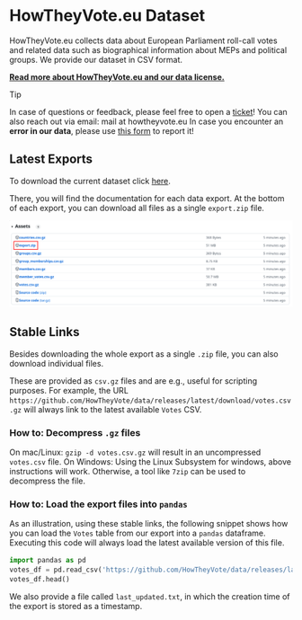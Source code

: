 # HowTheyVote.eu Dataset

HowTheyVote.eu collects data about European Parliament roll-call votes and related data such as biographical information about MEPs and political groups. We provide our dataset in CSV format.

**[Read more about HowTheyVote.eu and our data license.](https://howtheyvote.eu/about)**

> [!TIP]
> In case of questions or feedback, please feel free to open a [ticket](https://github.com/HowTheyVote/howtheyvote/issues/new?template=Blank+issue&labels=data)!
> You can also reach out via email: mail at howtheyvote.eu
> In case you encounter an **error in our data**, please use [this form](https://tally.so/r/w2eb1M?type=Incorrect+vote+results&link=https%3A%2F%2Fhowtheyvote.eu) to report it!

## Latest Exports

To download the current dataset click [here](https://github.com/HowTheyVote/data/releases/latest).

There, you will find the documentation for each data export. At the bottom of each export, you can download all files as a single `export.zip` file.

![](img/export.png)

## Stable Links

Besides downloading the whole export as a single `.zip` file, you can also download individual files.

These are provided as `csv.gz` files and are e.g., useful for scripting purposes. For example, the URL `https://github.com/HowTheyVote/data/releases/latest/download/votes.csv.gz` will always link to the latest available `Votes` CSV.

### How to: Decompress `.gz` files

On mac/Linux: `gzip -d votes.csv.gz` will result in an uncompressed `votes.csv` file.
On Windows: Using the Linux Subsystem for windows, above instructions will work. Otherwise, a tool like `7zip` can be used to decompress the file.

### How to: Load the export files into `pandas`

As an illustration, using these stable links, the following snippet shows how you can load the `Votes` table from our export into a `pandas` dataframe. Executing this code will always load the latest available version of this file.

```python
import pandas as pd
votes_df = pd.read_csv('https://github.com/HowTheyVote/data/releases/latest/download/votes.csv.gz', compression='gzip')
votes_df.head()
```

We also provide a file called `last_updated.txt`, in which the creation time of the export is stored as a timestamp.